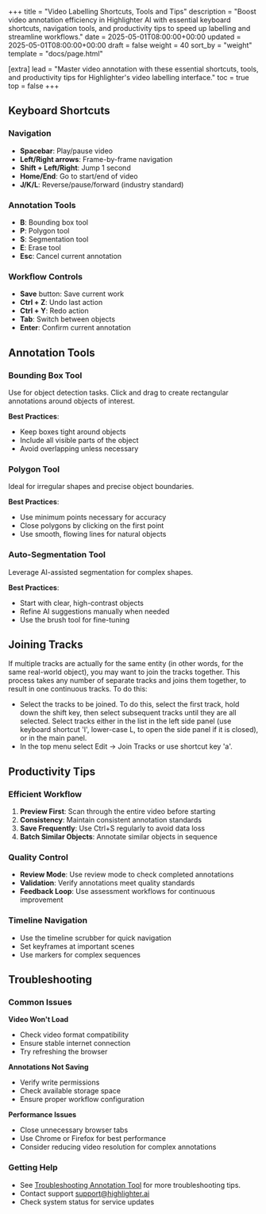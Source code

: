 +++
title = "Video Labelling Shortcuts, Tools and Tips"
description = "Boost video annotation efficiency in Highlighter AI with essential keyboard shortcuts, navigation tools, and productivity tips to speed up labelling and streamline workflows."
date = 2025-05-01T08:00:00+00:00
updated = 2025-05-01T08:00:00+00:00
draft = false
weight = 40
sort_by = "weight"
template = "docs/page.html"

[extra]
lead = "Master video annotation with these essential shortcuts, tools, and productivity tips for Highlighter's video labelling interface."
toc = true
top = false
+++

## Keyboard Shortcuts

### Navigation
- **Spacebar**: Play/pause video
- **Left/Right arrows**: Frame-by-frame navigation
- **Shift + Left/Right**: Jump 1 second
- **Home/End**: Go to start/end of video
- **J/K/L**: Reverse/pause/forward (industry standard)

### Annotation Tools
- **B**: Bounding box tool
- **P**: Polygon tool
- **S**: Segmentation tool
- **E**: Erase tool
- **Esc**: Cancel current annotation

### Workflow Controls
- **Save** button: Save current work
- **Ctrl + Z**: Undo last action
- **Ctrl + Y**: Redo action
- **Tab**: Switch between objects
- **Enter**: Confirm current annotation

## Annotation Tools

### Bounding Box Tool
Use for object detection tasks. Click and drag to create rectangular annotations around objects of interest.

**Best Practices**:
- Keep boxes tight around objects
- Include all visible parts of the object
- Avoid overlapping unless necessary

### Polygon Tool
Ideal for irregular shapes and precise object boundaries.

**Best Practices**:
- Use minimum points necessary for accuracy
- Close polygons by clicking on the first point
- Use smooth, flowing lines for natural objects

### Auto-Segmentation Tool
Leverage AI-assisted segmentation for complex shapes.

**Best Practices**:
- Start with clear, high-contrast objects
- Refine AI suggestions manually when needed
- Use the brush tool for fine-tuning

## Joining Tracks
If multiple tracks are actually for the same entity (in other words, for the same real-world object), you may want to join the tracks together. This process takes any number of separate tracks and joins them together, to result in one continuous tracks. To do this:
- Select the tracks to be joined. To do this, select the first track, hold down the shift key, then select subsequent tracks until they are all selected. Select tracks either in the list in the left side panel (use keyboard shortcut 'l', lower-case L, to open the side panel if it is closed), or in the main panel.
- In the top menu select Edit -> Join Tracks or use shortcut key 'a'.

## Productivity Tips

### Efficient Workflow
1. **Preview First**: Scan through the entire video before starting
2. **Consistency**: Maintain consistent annotation standards
3. **Save Frequently**: Use Ctrl+S regularly to avoid data loss
4. **Batch Similar Objects**: Annotate similar objects in sequence

### Quality Control
- **Review Mode**: Use review mode to check completed annotations
- **Validation**: Verify annotations meet quality standards
- **Feedback Loop**: Use assessment workflows for continuous improvement

### Timeline Navigation
- Use the timeline scrubber for quick navigation
- Set keyframes at important scenes
- Use markers for complex sequences

## Troubleshooting

### Common Issues

**Video Won't Load**
- Check video format compatibility
- Ensure stable internet connection
- Try refreshing the browser

**Annotations Not Saving**
- Verify write permissions
- Check available storage space
- Ensure proper workflow configuration

**Performance Issues**
- Close unnecessary browser tabs
- Use Chrome or Firefox for best performance
- Consider reducing video resolution for complex annotations

### Getting Help
- See [Troubleshooting Annotation Tool](./troubleshooting-annotation-tool/) for more troubleshooting tips.
- Contact support [support@highlighter.ai](mailto:support@highlighter.ai)
- Check system status for service updates
